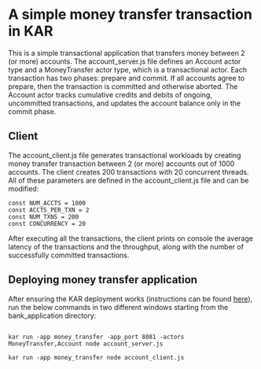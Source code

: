 <!--
# Copyright IBM Corporation 2020,2022
#
# Licensed under the Apache License, Version 2.0 (the "License");
# you may not use this file except in compliance with the License.
# You may obtain a copy of the License at
#
#     http://www.apache.org/licenses/LICENSE-2.0
#
# Unless required by applicable law or agreed to in writing, software
# distributed under the License is distributed on an "AS IS" BASIS,
# WITHOUT WARRANTIES OR CONDITIONS OF ANY KIND, either express or implied.
# See the License for the specific language governing permissions and
# limitations under the License.
-->

# A simple money transfer transaction in KAR

This is a simple transactional application that transfers money between 2 (or more) accounts. The account_server.js file defines an Account actor type and a MoneyTransfer actor type, which is a transactional actor. Each transaction has two phases: prepare and commit. If all accounts agree to prepare, then the transaction is committed and otherwise aborted. The Account actor tracks cumulative credits and debits of ongoing, uncommitted transactions, and updates the account balance only in the commit phase. 

## Client
The account_client.js file generates transactional workloads by creating money transfer transaction between 2 (or more) accounts out of 1000 accounts. The client creates 200 transactions with 20 concurrent threads. All of these parameters are defined in the account_client.js file and can be modified:

```
const NUM_ACCTS = 1000
const ACCTS_PER_TXN = 2
const NUM_TXNS = 200
const CONCURRENCY = 20
```

After executing all the transactions, the client prints on console the average latency of the transactions and the throughput, along with the number of successfully committed transactions.

## Deploying money transfer application
After ensuring the KAR deployment works (instructions can be found [here](https://github.com/IBM/kar/blob/main/docs/getting-started.md)), run the below commands in two different windows starting from the bank_application directory:

```

kar run -app money_transfer -app_port 8081 -actors MoneyTransfer,Account node account_server.js

kar run -app money_transfer node account_client.js 

```